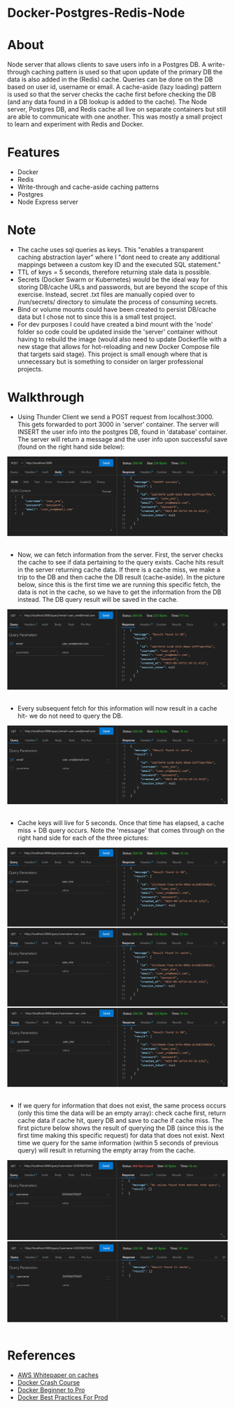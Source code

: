# Docker-Postgres-Redis-Node

# About

Node server that allows clients to save users info in a Postgres DB. A write-through caching pattern is used so that upon update of the primary DB the data is also added in the (Redis) cache. Queries can be done on the DB based on user id, username or email. A cache-aside (lazy loading) pattern is used so that the server checks the cache first before checking the DB (and any data found in a DB lookup is added to the cache). The Node server, Postgres DB, and Redis cache all live on separate containers but still are able to communicate with one another. This was mostly a small project to learn and experiment with Redis and Docker.

# Features

- Docker
- Redis
- Write-through and cache-aside caching patterns
- Postgres
- Node Express server

# Note

- The cache uses sql queries as keys. This "enables a transparent caching abstraction layer" where I "dont need to create any additional mappings between a custom key ID and the executed SQL statement."
- TTL of keys = 5 seconds, therefore returning stale data is possible.
- Secrets (Docker Swarm or Kubernetes) would be the ideal way for storing DB/cache URLs and passwords, but are beyond the scope of this exercise. Instead, secret .txt files are manually copied over to /run/secrets/ directory to simulate the process of consuming secrets.
- Bind or volume mounts could have been created to persist DB/cache data but I chose not to since this is a small test project.
- For dev purposes I could have created a bind mount with the 'node' folder so code could be updated inside the 'server' container without having to rebuild the image (would also need to update Dockerfile with a new stage that allows for hot-reloading and new Docker Compose file that targets said stage). This project is small enough where that is unnecessary but is something to consider on larger professional projects.

# Walkthrough

- Using Thunder Client we send a POST request from localhost:3000. This gets forwarded to port 3000 in 'server' container. The server will INSERT the user info into the postgres DB, found in 'database' container. The server will return a message and the user info upon successful save (found on the right hand side below):

![POST](./README_img/POST.png)
</br>
</br>

- Now, we can fetch information from the server. First, the server checks the cache to see if data pertaining to the query exists. Cache hits result in the server returning cache data. If there is a cache miss, we make a trip to the DB and then cache the DB result (cache-aside). In the picture below, since this is the first time we are running this specific fetch, the data is not in the cache, so we have to get the information from the DB instead. The DB query result will be saved in the cache.

![DB](./README_img/DB.png)
</br>
</br>

- Every subsequent fetch for this information will now result in a cache hit- we do not need to query the DB.

![CACHE](./README_img/CACHE.png)
</br>
</br>

- Cache keys will live for 5 seconds. Once that time has elapsed, a cache miss + DB query occurs. Note the 'message' that comes through on the right hand side for each of the three pictures:

![TTL_DB_1](./README_img/TTL_DB_1.png)  
![TTL_CACHE](./README_img/TTL_CACHE.png)
![TTL_DB_2](./README_img/TTL_DB_2.png)
</br>
</br>

- If we query for information that does not exist, the same process occurs (only this time the data will be an empty array): check cache first, return cache data if cache hit, query DB and save to cache if cache miss. The first picture below shows the result of querying the DB (since this is the first time making this specific request) for data that does not exist. Next time we query for the same information (within 5 seconds of previous query) will result in returning the empty array from the cache.

![404](./README_img/404.png)
![404_CACHE](./README_img/404_CACHE.png)
</br>
</br>

# References

- [AWS Whitepaper on caches](https://docs.aws.amazon.com/whitepapers/latest/database-caching-strategies-using-redis/welcome.html)
- [Docker Crash Course](https://www.youtube.com/playlist?list=PL4cUxeGkcC9hxjeEtdHFNYMtCpjNBm3h7)
- [Docker Beginner to Pro](https://www.youtube.com/watch?v=RqTEHSBrYFw)
- [Docker Best Practices For Prod](https://www.youtube.com/watch?v=8vXoMqWgbQQ)
